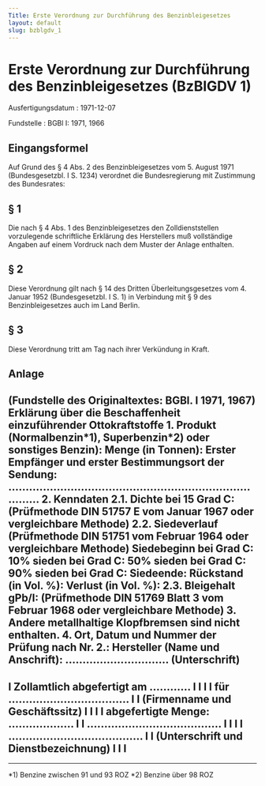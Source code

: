 ```yaml
---
Title: Erste Verordnung zur Durchführung des Benzinbleigesetzes
layout: default
slug: bzblgdv_1
---
```


# Erste Verordnung zur Durchführung des Benzinbleigesetzes (BzBlGDV 1)

Ausfertigungsdatum
:   1971-12-07

Fundstelle
:   BGBl I: 1971, 1966



## Eingangsformel

Auf Grund des § 4 Abs. 2 des Benzinbleigesetzes vom 5. August 1971
(Bundesgesetzbl. I S. 1234) verordnet die Bundesregierung mit
Zustimmung des Bundesrates:


## § 1

Die nach § 4 Abs. 1 des Benzinbleigesetzes den Zolldienststellen
vorzulegende schriftliche Erklärung des Herstellers muß vollständige
Angaben auf einem Vordruck nach dem Muster der Anlage enthalten.


## § 2

Diese Verordnung gilt nach § 14 des Dritten Überleitungsgesetzes vom
4\. Januar 1952 (Bundesgesetzbl. I S. 1) in Verbindung mit § 9 des
Benzinbleigesetzes auch im Land Berlin.


## § 3

Diese Verordnung tritt am Tag nach ihrer Verkündung in Kraft.


## Anlage

(Fundstelle des Originaltextes: BGBl. I 1971, 1967)
Erklärung
**über die Beschaffenheit einzuführender Ottokraftstoffe**
1\.    Produkt (Normalbenzin\*1), Superbenzin\*2) oder sonstiges
Benzin):
Menge (in Tonnen):
Erster Empfänger und erster Bestimmungsort der Sendung:
......................................................................
.........
2\.    Kenndaten
2\.1.  Dichte bei
15 Grad C:
(Prüfmethode DIN 51757 E vom Januar 1967 oder vergleichbare Methode)
2\.2.  Siedeverlauf
(Prüfmethode DIN 51751 vom Februar 1964 oder vergleichbare Methode)
Siedebeginn bei
Grad C:
10% sieden  bei
Grad C:
50% sieden  bei
Grad C:
90% sieden  bei
Grad C:
Siedeende:
Rückstand (in Vol. %):
Verlust (in Vol. %):
2\.3.  Bleigehalt gPb/I:
(Prüfmethode DIN 51769 Blatt 3 vom Februar 1968 oder vergleichbare
Methode)
3\.    Andere metallhaltige Klopfbremsen sind nicht enthalten.
4\.    Ort, Datum und Nummer der Prüfung nach Nr. 2.:
Hersteller (Name und Anschrift):
..............................
(Unterschrift)
---------------------------------------------
I  Zollamtlich abgefertigt am ............  I
I                                           I
I  für ...................................  I
I
(Firmenname und Geschäftssitz)                      I
I                                           I
I  abgefertigte Menge: ...................  I
I  .......................................  I
I                                           I
I  .......................................  I
I
(Unterschrift und Dienstbezeichnung)                    I
I                                           I
---------------------------------------------
---------
\*1) Benzine zwischen 91 und 93 ROZ
\*2) Benzine über 98 ROZ

